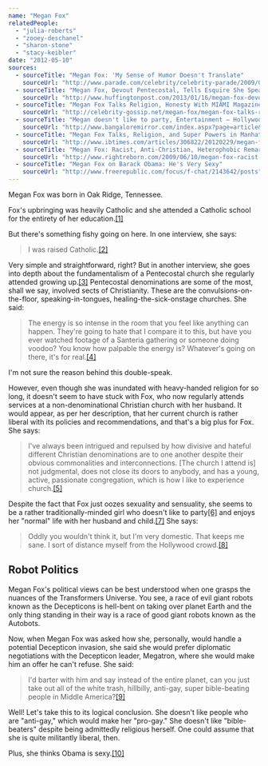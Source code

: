 ```yaml
---
name: "Megan Fox"
relatedPeople:
  - "julia-roberts"
  - "zooey-deschanel"
  - "sharon-stone"
  - "stacy-keibler"
date: "2012-05-10"
sources:
  - sourceTitle: "Megan Fox: 'My Sense of Humor Doesn't Translate"
    sourceUrl: "http://www.parade.com/celebrity/celebrity-parade/2009/0915-megan-fox-jennifers-body.html"
  - sourceTitle: "Megan Fox, Devout Pentecostal, Tells Esquire She Speaks in Tongues"
    sourceUrl: "http://www.huffingtonpost.com/2013/01/16/megan-fox-devout-pentecostal-esquire-speaks-in-tongues_n_2489730.html"
  - sourceTitle: "Megan Fox Talks Religion, Honesty With MIAMI Magazine"
    sourceUrl: "http://celebrity-gossip.net/megan-fox/megan-fox-talks-religion-honesty-miami-magazine-588996"
  - sourceTitle: "Megan doesn't like to party, Entertainment – Hollywood"
    sourceUrl: "http://www.bangaloremirror.com/index.aspx?page=article&sectid=23&contentid=2010061520100615192226792f04eb8f7"
  - sourceTitle: "Megan Fox Talks, Religion, and Super Powers in Manhattan Magazine"
    sourceUrl: "http://www.ibtimes.com/articles/306822/20120229/megan-fox-manhattan-magazine-interview.htm"
  - sourceTitle: "Megan Fox: Racist, Anti-Christian, Heterophobic Remarks"
    sourceUrl: "http://www.rightreborn.com/2009/06/10/megan-fox-racist-antichristian-heterophobic-remarks/"
  - sourceTitle: "Megan Fox on Barack Obama: He's Very Sexy"
    sourceUrl: "http://www.freerepublic.com/focus/f-chat/2143642/posts"
---
```


Megan Fox was born in Oak Ridge, Tennessee.

Fox's upbringing was heavily Catholic and she attended a Catholic school for the entirety of her education.<a class="source-citation" href="#http://www.parade.com/celebrity/celebrity-parade/2009/0915-megan-fox-jennifers-body.html" title="Megan Fox: &apos;My Sense of Humor Doesn&apos;t Translate">[1]</a>

But there's something fishy going on here. In one interview, she says:

>I was raised Catholic.<a class="source-citation" href="#http://www.parade.com/celebrity/celebrity-parade/2009/0915-megan-fox-jennifers-body.html" title="Megan Fox: &apos;My Sense of Humor Doesn&apos;t Translate">[2]</a>

Very simple and straightforward, right? But in another interview, she goes into depth about the fundamentalism of a Pentecostal church she regularly attended growing up.<a class="source-citation" href="#http://www.huffingtonpost.com/2013/01/16/megan-fox-devout-pentecostal-esquire-speaks-in-tongues_n_2489730.html" title="Megan Fox, Devout Pentecostal, Tells Esquire She Speaks in Tongues">[3]</a> Pentecostal denominations are some of the most, shall we say, involved sects of Christianity. These are the convulsions-on-the-floor, speaking-in-tongues, healing-the-sick-onstage churches. She said:

>The energy is so intense in the room that you feel like anything can happen. They're going to hate that I compare it to this, but have you ever watched footage of a Santeria gathering or someone doing voodoo? You know how palpable the energy is? Whatever's going on there, it's for real.<a class="source-citation" href="#http://www.huffingtonpost.com/2013/01/16/megan-fox-devout-pentecostal-esquire-speaks-in-tongues_n_2489730.html" title="Megan Fox, Devout Pentecostal, Tells Esquire She Speaks in Tongues">[4]</a>

I'm not sure the reason behind this double-speak.

However, even though she was inundated with heavy-handed religion for so long, it doesn't seem to have stuck with Fox, who now regularly attends services at a non-denominational Christian church with her husband. It would appear, as per her description, that her current church is rather liberal with its policies and recommendations, and that's a big plus for Fox. She says:

>I've always been intrigued and repulsed by how divisive and hateful different Christian denominations are to one another despite their obvious commonalities and interconnections. [The church I attend is] not judgmental, does not close its doors to anybody, and has a young, active, passionate congregation, which is how I like to experience church.<a class="source-citation" href="#http://celebrity-gossip.net/megan-fox/megan-fox-talks-religion-honesty-miami-magazine-588996" title="Megan Fox Talks Religion, Honesty With MIAMI Magazine">[5]</a>

Despite the fact that Fox just oozes sexuality and sensuality, she seems to be a rather traditionally-minded girl who doesn't like to party<a class="source-citation" href="#http://www.bangaloremirror.com/index.aspx?page=article&sectid=23&contentid=2010061520100615192226792f04eb8f7" title="Megan doesn&apos;t like to party, Entertainment – Hollywood">[6]</a> and enjoys her "normal" life with her husband and child.<a class="source-citation" href="#http://www.ibtimes.com/articles/306822/20120229/megan-fox-manhattan-magazine-interview.htm" title="Megan Fox Talks, Religion, and Super Powers in Manhattan Magazine">[7]</a> She says:

>Oddly you wouldn't think it, but I'm very domestic. That keeps me sane. I sort of distance myself from the Hollywood crowd.<a class="source-citation" href="#http://www.bangaloremirror.com/index.aspx?page=article&sectid=23&contentid=2010061520100615192226792f04eb8f7" title="Megan doesn&apos;t like to party, Entertainment – Hollywood">[8]</a>

## 

## Robot Politics

Megan Fox's political views can be best understood when one grasps the nuances of the Transformers Universe. You see, a race of evil giant robots known as the Decepticons is hell-bent on taking over planet Earth and the only thing standing in their way is a race of good giant robots known as the Autobots.

Now, when Megan Fox was asked how she, personally, would handle a potential Decepticon invasion, she said she would prefer diplomatic negotiations with the Decepticon leader, Megatron, where she would make him an offer he can't refuse. She said:

>I'd barter with him and say instead of the entire planet, can you just take out all of the white trash, hillbilly, anti-gay, super bible-beating people in Middle America?<a class="source-citation" href="#http://www.rightreborn.com/2009/06/10/megan-fox-racist-antichristian-heterophobic-remarks/" title="Megan Fox: Racist, Anti-Christian, Heterophobic Remarks">[9]</a>

Well! Let's take this to its logical conclusion. She doesn't like people who are "anti-gay," which would make her "pro-gay." She doesn't like "bible-beaters" despite being admittedly religious herself. One could assume that she is quite militantly liberal, then.

Plus, she thinks Obama is sexy.<a class="source-citation" href="#http://www.freerepublic.com/focus/f-chat/2143642/posts" title="Megan Fox on Barack Obama: He&apos;s Very Sexy">[10]</a>
